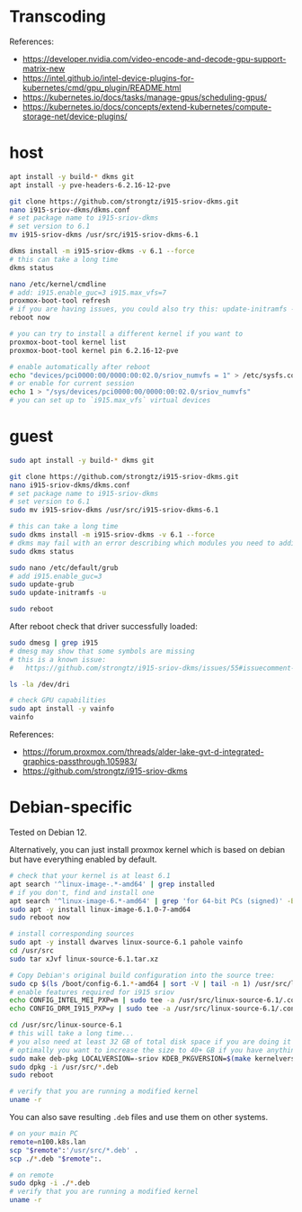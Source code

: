 
# Transcoding

References:
- https://developer.nvidia.com/video-encode-and-decode-gpu-support-matrix-new
- https://intel.github.io/intel-device-plugins-for-kubernetes/cmd/gpu_plugin/README.html
- https://kubernetes.io/docs/tasks/manage-gpus/scheduling-gpus/
- https://kubernetes.io/docs/concepts/extend-kubernetes/compute-storage-net/device-plugins/

# host

```bash
apt install -y build-* dkms git
apt install -y pve-headers-6.2.16-12-pve

git clone https://github.com/strongtz/i915-sriov-dkms.git
nano i915-sriov-dkms/dkms.conf
# set package name to i915-sriov-dkms
# set version to 6.1
mv i915-sriov-dkms /usr/src/i915-sriov-dkms-6.1

dkms install -m i915-sriov-dkms -v 6.1 --force
# this can take a long time
dkms status

nano /etc/kernel/cmdline
# add: i915.enable_guc=3 i915.max_vfs=7
proxmox-boot-tool refresh
# if you are having issues, you could also try this: update-initramfs -u -k all
reboot now

# you can try to install a different kernel if you want to
proxmox-boot-tool kernel list
proxmox-boot-tool kernel pin 6.2.16-12-pve
```

```bash
# enable automatically after reboot
echo "devices/pci0000:00/0000:00:02.0/sriov_numvfs = 1" > /etc/sysfs.conf
# or enable for current session
echo 1 > "/sys/devices/pci0000:00/0000:00:02.0/sriov_numvfs"
# you can set up to `i915.max_vfs` virtual devices
```

# guest

```bash
sudo apt install -y build-* dkms git

git clone https://github.com/strongtz/i915-sriov-dkms.git
nano i915-sriov-dkms/dkms.conf
# set package name to i915-sriov-dkms
# set version to 6.1
sudo mv i915-sriov-dkms /usr/src/i915-sriov-dkms-6.1

# this can take a long time
sudo dkms install -m i915-sriov-dkms -v 6.1 --force
# dkms may fail with an error describing which modules you need to additionally install
sudo dkms status

sudo nano /etc/default/grub
# add i915.enable_guc=3
sudo update-grub
sudo update-initramfs -u

sudo reboot
```

After reboot check that driver successfully loaded:
```bash
sudo dmesg | grep i915
# dmesg may show that some symbols are missing
# this is a known issue:
#   https://github.com/strongtz/i915-sriov-dkms/issues/55#issuecomment-1478305083

ls -la /dev/dri

# check GPU capabilities
sudo apt install -y vainfo
vainfo
```

References:
- https://forum.proxmox.com/threads/alder-lake-gvt-d-integrated-graphics-passthrough.105983/
- https://github.com/strongtz/i915-sriov-dkms

# Debian-specific

Tested on Debian 12.

Alternatively, you can just install proxmox kernel
which is based on debian but have everything enabled by default.

```bash
# check that your kernel is at least 6.1
apt search '^linux-image-.*-amd64' | grep installed
# if you don't, find and install one
apt search '^linux-image-6.*-amd64' | grep 'for 64-bit PCs (signed)' -B 1
sudo apt -y install linux-image-6.1.0-7-amd64
sudo reboot now

# install corresponding sources
sudo apt -y install dwarves linux-source-6.1 pahole vainfo
cd /usr/src
sudo tar xJvf linux-source-6.1.tar.xz

# Copy Debian's original build configuration into the source tree:
sudo cp $(ls /boot/config-6.1.*-amd64 | sort -V | tail -n 1) /usr/src/linux-source-6.1/.config
# enable features required for i915 sriov
echo CONFIG_INTEL_MEI_PXP=m | sudo tee -a /usr/src/linux-source-6.1/.config
echo CONFIG_DRM_I915_PXP=y | sudo tee -a /usr/src/linux-source-6.1/.config

cd /usr/src/linux-source-6.1
# this will take a long time...
# you also need at least 32 GB of total disk space if you are doing it on a completely fresh system
# optimally you want to increase the size to 40+ GB if you have anything installed
sudo make deb-pkg LOCALVERSION=-sriov KDEB_PKGVERSION=$(make kernelversion)-1 -j$(( $(nproc) * 2 )) ARCH=$(arch)
sudo dpkg -i /usr/src/*.deb
sudo reboot

# verify that you are running a modified kernel
uname -r
```

You can also save resulting `.deb` files and use them on other systems.

```bash
# on your main PC
remote=n100.k8s.lan
scp "$remote":'/usr/src/*.deb' .
scp ./*.deb "$remote":.

# on remote
sudo dpkg -i ./*.deb
# verify that you are running a modified kernel
uname -r
```

